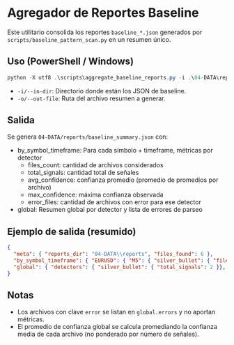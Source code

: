 # Agregador de Reportes Baseline

Este utilitario consolida los reportes `baseline_*.json` generados por `scripts/baseline_pattern_scan.py` en un resumen único.

## Uso (PowerShell / Windows)

```powershell
python -X utf8 .\scripts\aggregate_baseline_reports.py -i .\04-DATA\reports -o .\04-DATA\reports\baseline_summary.json
```

- `-i/--in-dir`: Directorio donde están los JSON de baseline.
- `-o/--out-file`: Ruta del archivo resumen a generar.

## Salida

Se genera `04-DATA/reports/baseline_summary.json` con:

- by_symbol_timeframe: Para cada símbolo + timeframe, métricas por detector
  - files_count: cantidad de archivos considerados
  - total_signals: cantidad total de señales
  - avg_confidence: confianza promedio (promedio de promedios por archivo)
  - max_confidence: máxima confianza observada
  - error_files: cantidad de archivos con error para ese detector
- global: Resumen global por detector y lista de errores de parseo

## Ejemplo de salida (resumido)

```json
{
  "meta": { "reports_dir": "04-DATA\\reports", "files_found": 6 },
  "by_symbol_timeframe": { "EURUSD": { "M5": { "silver_bullet": { "files_count": 1, "total_signals": 1 }}}},
  "global": { "detectors": { "silver_bullet": { "total_signals": 2 }}, "errors": [] }
}
```

## Notas

- Los archivos con clave `error` se listan en `global.errors` y no aportan métricas.
- El promedio de confianza global se calcula promediando la confianza media de cada archivo (no ponderado por número de señales).